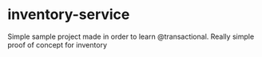 # inventory-service
Simple sample project made in order to learn @transactional. Really simple proof of concept for inventory
